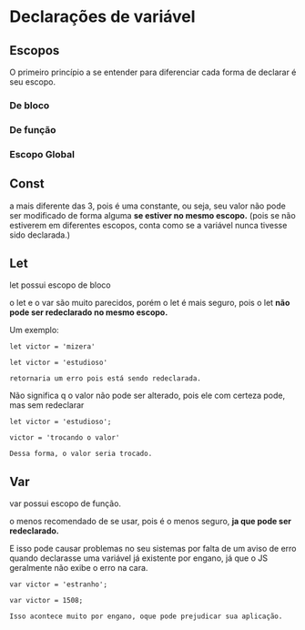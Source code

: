 # Declarações de variável

## Escopos

O primeiro princípio a se entender para diferenciar cada forma de declarar é seu escopo.

### De bloco

### De função

### Escopo Global

## Const

a mais diferente das 3, pois é uma constante, ou seja, seu valor não pode ser modificado de forma alguma <strong>se estiver no mesmo escopo.</strong> (pois se não estiverem em diferentes escopos, conta como se a variável nunca tivesse sido declarada.)

## Let

let possui escopo de bloco

o let e o var são muito parecidos, porém o let é mais seguro, pois o let <strong>não pode ser redeclarado no mesmo escopo.</strong>

Um exemplo:

    let victor = 'mizera'

    let victor = 'estudioso'

    retornaria um erro pois está sendo redeclarada.

Não significa q o valor não pode ser alterado, pois ele com certeza pode, mas sem redeclarar

    let victor = 'estudioso';

    victor = 'trocando o valor'

    Dessa forma, o valor seria trocado.

## Var

var possui escopo de função.

o menos recomendado de se usar, pois é o menos seguro, <strong>ja que pode ser redeclarado.</strong>

E isso pode causar problemas no seu sistemas por falta de um aviso de erro quando declarasse uma variável já existente por engano, já que o JS geralmente não exibe o erro na cara.

    var victor = 'estranho';

    var victor = 1508;

    Isso acontece muito por engano, oque pode prejudicar sua aplicação.
